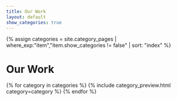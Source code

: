 ```yaml
---
title: Our Work
layout: default
show_categories: true
---
```


{% assign categories = site.category_pages |
    where_exp:"item","item.show_categories != false" | sort: "index" %}

# Our Work

{% for category in categories %}
{% include category_preview.html category=category %} {% endfor %}
